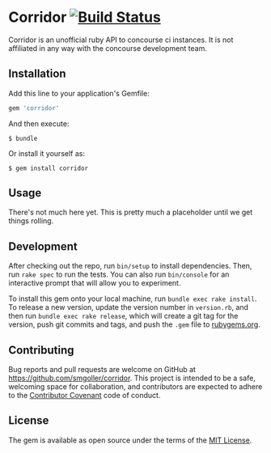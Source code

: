 # Corridor [![Build Status](https://travis-ci.org/smgoller/corridor.svg?branch=master)](https://travis-ci.org/smgoller/corridor)

Corridor is an unofficial ruby API to concourse ci instances. It is not affiliated in any way with the concourse development team.

## Installation

Add this line to your application's Gemfile:

```ruby
gem 'corridor'
```

And then execute:

    $ bundle

Or install it yourself as:

    $ gem install corridor

## Usage

There's not much here yet. This is pretty much a placeholder until we get things rolling.

## Development

After checking out the repo, run `bin/setup` to install dependencies. Then, run `rake spec` to run the tests. You can also run `bin/console` for an interactive prompt that will allow you to experiment.

To install this gem onto your local machine, run `bundle exec rake install`. To release a new version, update the version number in `version.rb`, and then run `bundle exec rake release`, which will create a git tag for the version, push git commits and tags, and push the `.gem` file to [rubygems.org](https://rubygems.org).

## Contributing

Bug reports and pull requests are welcome on GitHub at https://github.com/smgoller/corridor. This project is intended to be a safe, welcoming space for collaboration, and contributors are expected to adhere to the [Contributor Covenant](http://contributor-covenant.org) code of conduct.


## License

The gem is available as open source under the terms of the [MIT License](http://opensource.org/licenses/MIT).

